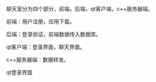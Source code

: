 聊天室分为四个部分，前端，后端，qt客户端，c++服务器端。

前端：用户注册，应用下载。

后端：登录验证，前端数据传入数据库。

qt客户端：登录界面，聊天界面。

c++服务器端：数据转发。

qt登录界面
